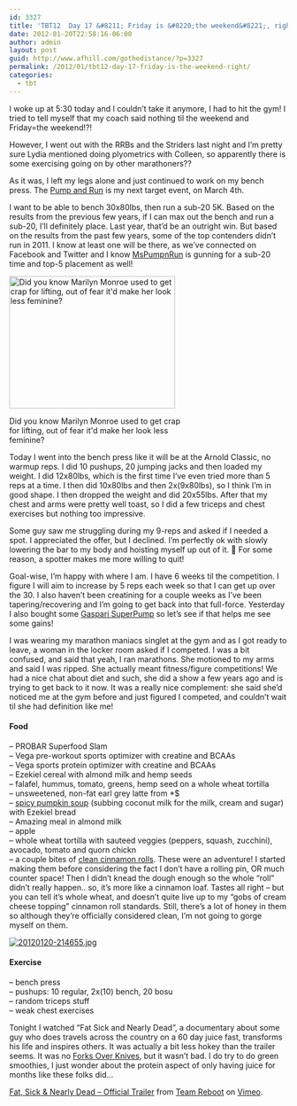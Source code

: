 ```yaml
---
id: 3327
title: 'TBT12  Day 17 &#8211; Friday is &#8220;the weekend&#8221;, right?'
date: 2012-01-20T22:58:16-06:00
author: admin
layout: post
guid: http://www.afhill.com/gothedistance/?p=3327
permalink: /2012/01/tbt12-day-17-friday-is-the-weekend-right/
categories:
  - tbt
---
```

I woke up at 5:30 today and I couldn&#8217;t take it anymore, I had to hit the gym! I tried to tell myself that my coach said nothing til the weekend and Friday=the weekend!?!

However, I went out with the RRBs and the Striders last night and I&#8217;m pretty sure Lydia mentioned doing plyometrics with Colleen, so apparently there is some exercising going on by other marathoners??

As it was, I left my legs alone and just continued to work on my bench press. The [Pump and Run](http://www.arnoldsportsfestival.com/home/sports-and-events/pump-and-run.html) is my next target event, on March 4th. 

I want to be able to bench 30x80lbs, then run a sub-20 5K. Based on the results from the previous few years, if I can max out the bench and run a sub-20, I&#8217;ll definitely place. Last year, that&#8217;d be an outright win. But based on the results from the past few years, some of the top contenders didn&#8217;t run in 2011. I know at least one will be there, as we&#8217;ve connected on Facebook and Twitter and I know [MsPumpnRun](http://twitter.com/mspumpnrun) is gunning for a sub-20 time and top-5 placement as well! 

<div id="attachment_3331" style="width: 310px" class="wp-caption alignright">
  <a href="http://www.afhill.com/gothedistance/wp-content/uploads/2012/01/marilyn-monroe.png"><img aria-describedby="caption-attachment-3331" src="http://www.afhill.com/gothedistance/wp-content/uploads/2012/01/marilyn-monroe-300x239.png" alt="Did you know Marilyn Monroe used to get crap for lifting, out of fear it'd make her look less feminine?" title="marilyn monroe" width="300" height="239" class="size-medium wp-image-3331" /></a>
  
  <p id="caption-attachment-3331" class="wp-caption-text">
    Did you know Marilyn Monroe used to get crap for lifting, out of fear it'd make her look less feminine?
  </p>
</div>Today I went into the bench press like it will be at the Arnold Classic, no warmup reps. I did 10 pushups, 20 jumping jacks and then loaded my weight. I did 12x80lbs, which is the first time I&#8217;ve even tried more than 5 reps at a time. I then did 10x80lbs and then 2x(9x80lbs), so I think I&#8217;m in good shape. I then dropped the weight and did 20x55lbs. After that my chest and arms were pretty well toast, so I did a few triceps and chest exercises but nothing too impressive. 

Some guy saw me struggling during my 9-reps and asked if I needed a spot. I appreciated the offer, but I declined. I&#8217;m perfectly ok with slowly lowering the bar to my body and hoisting myself up out of it. 🙂 For some reason, a spotter makes me more willing to quit! 

Goal-wise, I&#8217;m happy with where I am. I have 6 weeks til the competition. I figure I will aim to increase by 5 reps each week so that I can get up over the 30. I also haven&#8217;t been creatining for a couple weeks as I&#8217;ve been tapering/recovering and I&#8217;m going to get back into that full-force. Yesterday I also bought some [Gaspari SuperPump](http://www.bodybuilding.com/store/gn/super.html) so let&#8217;s see if that helps me see some gains!

I was wearing my marathon maniacs singlet at the gym and as I got ready to leave, a woman in the locker room asked if I competed. I was a bit confused, and said that yeah, I ran marathons. She motioned to my arms and said I was ripped. She actually meant fitness/figure competitions! We had a nice chat about diet and such, she did a show a few years ago and is trying to get back to it now. It was a really nice complement: she said she&#8217;d noticed me at the gym before and just figured I competed, and couldn&#8217;t wait til she had definition like me! 

#### Food

&#8211; PROBAR Superfood Slam  
&#8211; Vega pre-workout sports optimizer with creatine and BCAAs  
&#8211; Vega sports protein optimizer with creatine and BCAAs  
&#8211; Ezekiel cereal with almond milk and hemp seeds  
&#8211; falafel, hummus, tomato, greens, hemp seed on a whole wheat tortilla  
&#8211; unsweetened, non-fat earl grey latte from *$  
&#8211; [spicy pumpkin soup](http://simplyrecipes.com/recipes/spicy_pumpkin_soup/) (subbing coconut milk for the milk, cream and sugar) with Ezekiel bread  
&#8211; Amazing meal in almond milk  
&#8211; apple  
&#8211; whole wheat tortilla with sauteed veggies (peppers, squash, zucchini), avocado, tomato and quorn chickn  
&#8211; a couple bites of [clean cinnamon rolls](http://www.thegraciouspantry.com/clean-eating-cinnamon-rolls/). These were an adventure! I started making them before considering the fact I don&#8217;t have a rolling pin, OR much counter space! Then I didn&#8217;t knead the dough enough so the whole &#8220;roll&#8221; didn&#8217;t really happen.. so, it&#8217;s more like a cinnamon loaf. Tastes all right &#8211; but you can tell it&#8217;s whole wheat, and doesn&#8217;t quite live up to my &#8220;gobs of cream cheese topping&#8221; cinnamon roll standards. Still, there&#8217;s a lot of honey in them so although they&#8217;re officially considered clean, I&#8217;m not going to gorge myself on them. 

[<img src="http://www.afhill.com/gothedistance/wp-content/uploads/2012/01/20120120-214655.jpg" alt="20120120-214655.jpg" class="alignnone size-full" />](http://www.afhill.com/gothedistance/wp-content/uploads/2012/01/20120120-214655.jpg)

#### Exercise

&#8211; bench press  
&#8211; pushups: 10 regular, 2x(10) bench, 20 bosu  
&#8211; random triceps stuff  
&#8211; weak chest exercises

Tonight I watched &#8220;Fat Sick and Nearly Dead&#8221;, a documentary about some guy who does travels across the country on a 60 day juice fast, transforms his life and inspires others. It was actually a bit less hokey than the trailer seems. It was no [Forks Over Knives](http://www.afhill.com/gothedistance/2012/01/forks-over-knives/), but it wasn&#8217;t bad. I do try to do green smoothies, I just wonder about the protein aspect of only having juice for months like these folks did&#8230; 



[Fat, Sick & Nearly Dead &#8211; Official Trailer](http://vimeo.com/18732737) from [Team Reboot](http://vimeo.com/jointhereboot) on [Vimeo](http://vimeo.com).